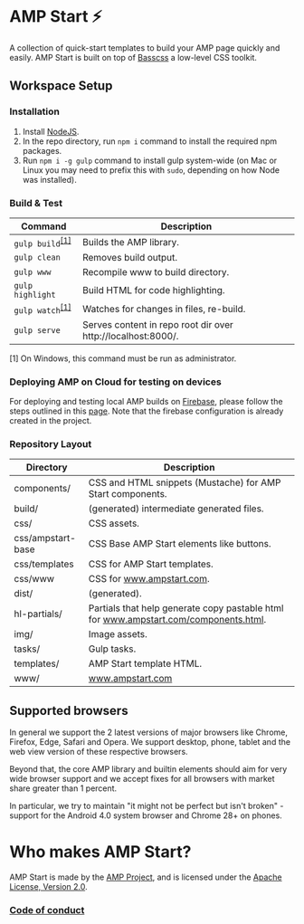 # AMP Start ⚡

A collection of quick-start templates to build your AMP page quickly and easily.
AMP Start is built on top of [Basscss](http://basscss.com/) a low-level CSS toolkit.


## Workspace Setup

### Installation

1. Install [NodeJS](https://nodejs.org).
2. In the repo directory, run `npm i` command to install the required npm packages.
3. Run `npm i -g gulp` command to install gulp system-wide (on Mac or Linux you may need to prefix this with `sudo`, depending on how Node was installed).

### Build & Test
| Command                                                                 | Description                                                           |
| ----------------------------------------------------------------------- | --------------------------------------------------------------------- |
| `gulp build`<sup>[[1]](#footnote-1)</sup>                               | Builds the AMP library.                                               |
| `gulp clean`                                                            | Removes build output.                                                 |
| `gulp www`                                                              | Recompile www to build directory.                                     |
| `gulp highlight`                                                        | Build HTML for code highlighting.                                     |
| `gulp watch`<sup>[[1]](#footnote-1)</sup>                               | Watches for changes in files, re-build.                               |
| `gulp serve`                                                            | Serves content in repo root dir over http://localhost:8000/.|

<a id="footnote-1">[1]</a> On Windows, this command must be run as administrator.

### Deploying AMP on Cloud for testing on devices

For deploying and testing local AMP builds on [Firebase](https://firebase.google.com), please follow the steps outlined in this [page](https://firebase.google.com/docs/hosting/deploying). Note that the firebase configuration is already created in the project.

### Repository Layout
| Directory                                                               | Description                                                           |
| ----------------------------------------------------------------------- | --------------------------------------------------------------------- |
|  components/      | CSS and HTML snippets (Mustache) for AMP Start components. |
|  build/           | (generated) intermediate generated files. |
|  css/             | CSS assets. |
|  css/ampstart-base| CSS Base AMP Start elements like buttons. |
|  css/templates    | CSS for AMP Start templates. |
|  css/www          | CSS for www.ampstart.com. |
|  dist/            | (generated). |
|  hl-partials/     | Partials that help generate copy pastable html for www.ampstart.com/components.html. |
|  img/             | Image assets. |
|  tasks/           | Gulp tasks. |
|  templates/       | AMP Start template HTML. |
|  www/             | www.ampstart.com |


## Supported browsers

In general we support the 2 latest versions of major browsers like Chrome, Firefox, Edge, Safari and Opera. We support desktop, phone, tablet and the web view version of these respective browsers.

Beyond that, the core AMP library and builtin elements should aim for very wide browser support and we accept fixes for all browsers with market share greater than 1 percent.

In particular, we try to maintain "it might not be perfect but isn't broken" - support for the Android 4.0 system browser and Chrome 28+ on phones.


# Who makes AMP Start?

AMP Start is made by the [AMP Project](https://www.ampproject.org/), and is licensed
under the [Apache License, Version 2.0](LICENSE).


### [Code of conduct](CODE_OF_CONDUCT.md)
